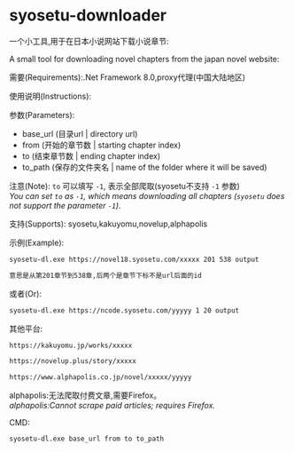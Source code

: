 # syosetu-downloader
一个小工具,用于在日本小说网站下载小说章节:

A small tool for downloading novel chapters from the japan novel website:

需要(Requirements):.Net Framework 8.0,proxy代理(中国大陆地区)

使用说明(Instructions):

参数(Parameters):
- base_url (目录url | directory url)
- from (开始的章节数 | starting chapter index)
- to (结束章节数 | ending chapter index)
- to_path (保存的文件夹名 | name of the folder where it will be saved)

注意(Note): 
`to` 可以填写 `-1`, 表示全部爬取(syosetu不支持 `-1` 参数)  
*You can set `to` as `-1`, which means downloading all chapters (`syosetu` does not support the parameter `-1`).*

支持(Supports):
syosetu,kakuyomu,novelup,alphapolis

示例(Example):
```bash
syosetu-dl.exe https://novel18.syosetu.com/xxxxx 201 538 output

意思是从第201章节到538章,后两个是章节下标不是url后面的id
```
或者(Or):
```bash
syosetu-dl.exe https://ncode.syosetu.com/yyyyy 1 20 output
```

其他平台:
```bash
https://kakuyomu.jp/works/xxxxx

https://novelup.plus/story/xxxxx

https://www.alphapolis.co.jp/novel/xxxxx/yyyyy 
```
alphapolis:无法爬取付费文章,需要Firefox。  
*alphapolis:Cannot scrape paid articles; requires Firefox.*

CMD:
```bash
syosetu-dl.exe base_url from to to_path
```
